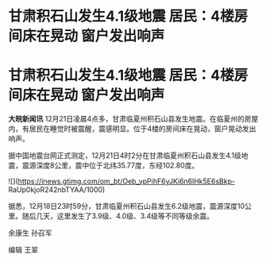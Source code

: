 # 甘肃积石山发生4.1级地震 居民：4楼房间床在晃动 窗户发出响声

# 甘肃积石山发生4.1级地震 居民：4楼房间床在晃动 窗户发出响声

**大皖新闻讯**
12月21日凌晨4点多，甘肃临夏州积石山县发生地震。在临夏州的房屋内，有居民在睡觉时被震醒，震感明显。位于4楼的房间床在晃动，窗户晃动发出响声。

据中国地震台网正式测定，12月21日4时2分在甘肃临夏州积石山县发生4.1级地震，震源深度8公里，震中位于北纬35.77度，东经102.80度。

![](https://inews.gtimg.com/om_bt/Oeb_vpPihF6yJKi6n6lHk5E6sBkp-
RaUp0kjoR242nbTYAA/1000)

据悉，12月18日23时59分，甘肃临夏州积石山县发生6.2级地震，震源深度10公里。随后几天，这里发生了3.9级、4.0级、3.4级等不同等级余震。

余康生 孙召军

编辑 王翠

